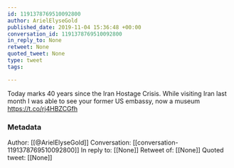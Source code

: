 ```yaml
---
id: 1191378769510092800
author: ArielElyseGold
published_date: 2019-11-04 15:36:48 +00:00
conversation_id: 1191378769510092800
in_reply_to: None
retweet: None
quoted_tweet: None
type: tweet
tags:

---
```


Today marks 40 years since the Iran Hostage Crisis. While visiting Iran last month I was able to see your former US embassy, now a museum https://t.co/rj4HBZCGfh

### Metadata

Author: [[@ArielElyseGold]]
Conversation: [[conversation-1191378769510092800]]
In reply to: [[None]]
Retweet of: [[None]]
Quoted tweet: [[None]]
